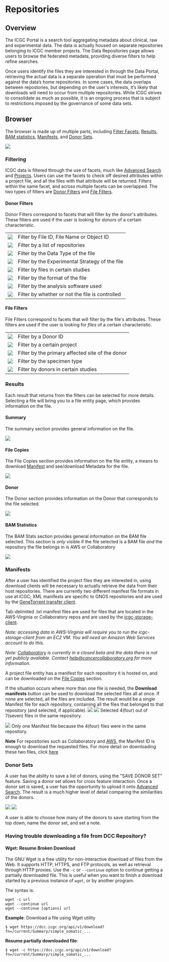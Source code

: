 # Repositories

## Overview

The ICGC Portal is a search tool aggregating metadata about clinical, raw and experimental data. The data is actually housed on separate repositories belonging to ICGC member projects. The Data Repositories page allows users to browse the federated metadata, providing diverse filters to help refine searches.

Once users identify the files they are interested in through the Data Portal, retrieving the actual data is a separate operation that must be performed against the data’s home repositories.  In some cases, the data overlaps between repostories, but depending on the user's interests, it’s likely that downloads will need to occur from multiple repositories. While ICGC strives to consolidate as much as possible, it is an ongoing process that is subject to restrictions imposed by the governance of some data sets.

## Browser

The browser is made up of multiple parts, including [Filter Facets](repositories.md#filtering), [Results](repositories.md#results), [BAM statistics](repositories.md#bam-statistics), [Manifests](repositories.md#manifests), and [Donor Sets](repositories.md#donor-sets). 

[![](images/data-repository-browser.png)](images/data-repository-browser.png "Click on the image to see it in full")

### Filtering

ICGC data is filtered through the use of facets, much like [Advanced Search](search.md) and [Projects](projects.md#filtering). Users can use the facets to check off desired attributes within a project file, and all the files with that attribute will be returned. Filters within the same facet, and across multiple facets can be overlapped. The two types of filters are [Donor Filters](repositories.md#donor-filters) and [File Filters](repositories.md#file-filters).

#### Donor Filters

Donor Filters correspond to facets that will filter by the donor's attributes. These filters are used if the user is looking for _donors_ of a certain characteristic.

| | |
| ---- | ---- |
| [![](images/file-filter-file-id.png)](images/file-filter-file-id.png "Click on the image to see it in full")| Filter by File ID, File Name or Object ID |
| [![](images/file-filter-repository.png)](images/file-filter-repository.png "Click on the image to see it in full") | Filter by a list of repositories |
| [![](images/file-filter-data-type.png)](images/file-filter-data-type.png "Click on the image to see it in full") | Filter by the Data Type of the file |
| [![](images/file-filter-experimental-strategy.png)](images/file-filter-experimental-strategy.png "Click on the image to see it in full") | Filter by the Experimental Strategy of the file |
| [![](images/file-filter-in-study.png)](images/file-filter-in-study.png "Click on the image to see it in full") | Filter by files in certain studies |
| [![](images/file-filter-file-format.png)](images/file-filter-file-format.png "Click on the image to see it in full") | Filter by the format of the file |
| [![](images/file-filter-analysis-software.png)](images/file-filter-analysis-software.png "Click on the image to see it in full") | Filter by the analysis software used |
| [![](images/file-filter-access.png)](images/file-filter-access.png "Click on the image to see it in full") | Filter by whether or not the file is controlled |

#### File Filters

File Filters correspond to facets that will filter by the file's attributes. These filters are used if the user is looking for _files_ of a certain characteristic.

| | |
| ---- | ---- |
| [![](images/donor-filter-donor-id.png)](images/donor-filter-donor-id.png "Click on the image to see it in full") | Filter by a Donor ID |
| [![](images/donor-filter-project.png)](images/donor-filter-project.png "Click on the image to see it in full") | Filter by a certain project |
| [![](images/donor-filter-primary-site.png)](images/donor-filter-primary-site.png "Click on the image to see it in full") | Filter by the primary affected site of the donor |
| [![](images/donor-filter-specimen-type.png)](images/donor-filter-specimen-type.png "Click on the image to see it in full") | Filter by the specimen type |
| [![](images/donor-filter-in-study.png)](images/donor-filter-in-study.png "Click on the image to see it in full") | Filter by donors in certain studies |

### Results

Each result that returns from the filters can be selected for more details. Selecting a file will bring you to a file entity page, which provides information on the file. 

#### Summary

The summary section provides general information on the file.

[![](images/file-entity-summary.png)](images/file-entity-summary.png "Click on the image to see it in full")

#### File Copies

The File Copies section provides information on the file entity, a means to download [Manifest](repositories.md#manifests) and see/download Metadata for the file.

[![](images/file-entity-file-copies.png)](images/file-entity-file-copies.png "Click on the image to see it in full")

#### Donor

The Donor section provides information on the Donor that corresponds to the file selected.

[![](images/file-entity-donor.png)](images/file-entity-donor.png "Click on the image to see it in full")

#### BAM Statistics

The BAM Stats section provides general information on the BAM file selected. This section is _only_ visible if the file selected is a BAM file _and_ the repository the file belongs in is AWS or Collaboratory

[![](images/file-entity-iobio.png)](images/file-entity-iobio.png "Click on the image to see it in full")

### Manifests

After a user has identified the project files they are interested in, using download clients will be necessary to actually retrieve the data from their host repositories. There are currently two different manifest file formats in use at ICGC; XML manifests are specific to GNOS repositories and are used by the [GeneTorrent transfer client](https://cghub.ucsc.edu/software/downloads.html).

Tab-delimited .txt manifest files are used for files that are located in the AWS-Virginia or Collaboratory repos and are used by the [icgc-storage-client](https://dcc.icgc.org/software).

*Note: accessing data in AWS-Virginia will require you to run the icgc-storage-client from an EC2 VM. You will need an Amazon Web Services account to do this.*

*Note: [Collaboratory](http://docs.icgc.org/cloud/about/#collaboratory) is currently in a closed beta and the data there is not yet publicly available. Contact <help@cancercollaboratory.org> for more information.*

A project file entity has a manifest for each repository it is hosted on, and can be downloaded on the [File Copies](repositories.md#file-copies) section.

If the situation occurs where more than one file is needed, the **Download manifests** button can be used to download the selected files all at once. If none are selected, all the files are included. The result would be a single Manifest file for each repository, containing all the files that belonged to that repository (and selected, if applicable).
[![](images/data-repositories-download-manifests.png)](images/data-repositories-download-manifests.png "Click on the image to see it in full")
[![](images/data-repository-selected-files.png)](images/data-repository-selected-files.png "Click on the image to see it in full")
Selected 4(four) out of 7(seven) files in the same repository.


[![](images/data-repository-download-manifest-modal.png)](images/data-repository-download-manifest-modal.png "Click on the image to see it in full")
Only one Manifest file because the 4(four) files were in the same repository.

**Note**
For repositories such as Collaboratory and [AWS](https://dcc.icgc.org/icgc-in-the-cloud/aws/), the Manifest ID is enough to download the requested files. For more detail on downloading these two files, click [here](/cloud/guide.md#overview)

### Donor Sets

A user has the ability to save a list of donors, using the "SAVE DONOR SET" feature. Saving a donor set allows for cross feature interaction. Once a donor set is saved, a user has the opportunity to upload it onto [Advanced Search](search.md). The result is a much higher level of detail comparing the similarities of the donors.

[![](images/data-repositories-save-donor-set.png)](images/data-repositories-save-donor-set.png "Click on the image to see it in full")
[![](images/data-repositories-save-donor-set-modal.png)](images/data-repositories-save-donor-set-modal.png "Click on the image to see it in full")

A user is able to choose how many of the donors to save starting from the top down, name the donor set, and set a note.

### Having trouble downloading a file from DCC Repository?
#### Wget: Resume Broken Download
The GNU Wget is a free utility for non-interactive download of files from the Web. It supports HTTP, HTTPS, and FTP protocols, as well as retrieval through HTTP proxies.
Use the ```-c``` or ```--continue``` option to continue getting a partially downloaded file. This is useful when you want to finish a download started by a previous instance of ```wget```, or by another program.

The syntax is:
```
wget -c url
wget --continue url
wget --continue [options] url
```

**Example**:
Download a file using Wget utility
```
$ wget https://dcc.icgc.org/api/v1/download?fn=/current/Summary/simple_somatic_...
```

**Resume partially downloaded file**:
```
$ wget -c https://dcc.icgc.org/api/v1/download?fn=/current/Summary/simple_somatic_...
```
